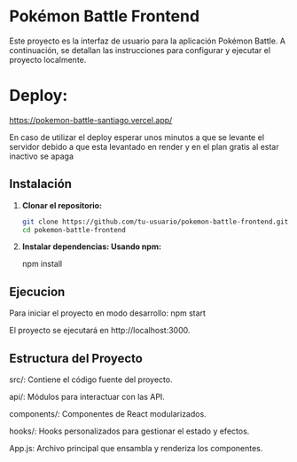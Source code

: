 # Pokémon Battle Frontend

Este proyecto es la interfaz de usuario para la aplicación Pokémon Battle. A continuación, se detallan las instrucciones para configurar y ejecutar el proyecto localmente.

# Deploy:
https://pokemon-battle-santiago.vercel.app/

En caso de utilizar el deploy esperar unos minutos a que se levante el servidor debido a que esta levantado en render y en el plan gratis al estar inactivo se apaga

## Instalación

1. **Clonar el repositorio:**

   ```bash
   git clone https://github.com/tu-usuario/pokemon-battle-frontend.git
   cd pokemon-battle-frontend
2. **Instalar dependencias: Usando npm:**

   npm install

## Ejecucion

Para iniciar el proyecto en modo desarrollo:
npm start

El proyecto se ejecutará en http://localhost:3000.

## Estructura del Proyecto
src/: Contiene el código fuente del proyecto.

api/: Módulos para interactuar con las API.

components/: Componentes de React modularizados.

hooks/: Hooks personalizados para gestionar el estado y efectos.

App.js: Archivo principal que ensambla y renderiza los componentes.
